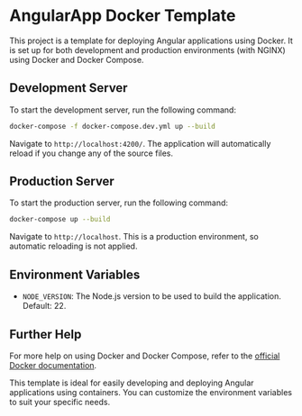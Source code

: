 # AngularApp Docker Template

This project is a template for deploying Angular applications using Docker. It is set up for both development and production environments (with NGINX) using Docker and Docker Compose.


## Development Server

To start the development server, run the following command:
```bash
docker-compose -f docker-compose.dev.yml up --build
```

Navigate to `http://localhost:4200/`. The application will automatically reload if you change any of the source files.

## Production Server

To start the production server, run the following command:
```bash
docker-compose up --build
```

Navigate to `http://localhost`. This is a production environment, so automatic reloading is not applied.


## Environment Variables

- `NODE_VERSION`: The Node.js version to be used to build the application. Default: 22.

## Further Help

For more help on using Docker and Docker Compose, refer to the [official Docker documentation](https://docs.docker.com/).

This template is ideal for easily developing and deploying Angular applications using containers. You can customize the environment variables to suit your specific needs.